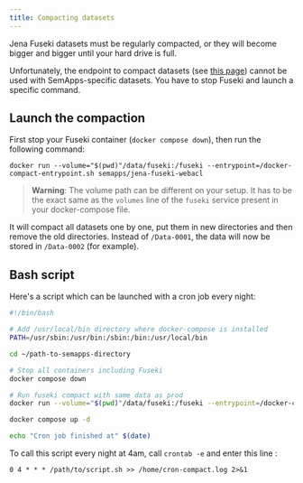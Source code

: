 ```yaml
---
title: Compacting datasets
---
```


Jena Fuseki datasets must be regularly compacted, or they will become bigger and bigger until your hard drive is full.

Unfortunately, the endpoint to compact datasets (see [this page](https://jena.apache.org/documentation/fuseki2/fuseki-server-protocol.html)) 
cannot be used with SemApps-specific datasets. You have to stop Fuseki and launch a specific command.


## Launch the compaction

First stop your Fuseki container (`docker compose down`), then run the following command:

```
docker run --volume="$(pwd)"/data/fuseki:/fuseki --entrypoint=/docker-compact-entrypoint.sh semapps/jena-fuseki-webacl
```

> **Warning**: The volume path can be different on your setup. It has to be the exact same as the `volumes` line of the
> `fuseki` service present in your docker-compose file.

It will compact all datasets one by one, put them in new directories and then remove the old directories. Instead of 
`/Data-0001`, the data will now be stored in `/Data-0002` (for example).


## Bash script

Here's a script which can be launched with a cron job every night:

```bash
#!/bin/bash

# Add /usr/local/bin directory where docker-compose is installed
PATH=/usr/sbin:/usr/bin:/sbin:/bin:/usr/local/bin

cd ~/path-to-semapps-directory

# Stop all containers including Fuseki
docker compose down

# Run fuseki compact with same data as prod
docker run --volume="$(pwd)"/data/fuseki:/fuseki --entrypoint=/docker-compact-entrypoint.sh semapps/jena-fuseki-webacl

docker compose up -d

echo "Cron job finished at" $(date)
```

To call this script every night at 4am, call `crontab -e` and enter this line :

```
0 4 * * * /path/to/script.sh >> /home/cron-compact.log 2>&1
```
